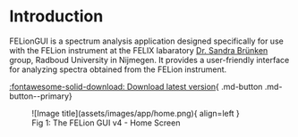 # Introduction

FELionGUI is a spectrum analysis application designed specifically for use with the FELion instrument at the FELIX labaratory [Dr. Sandra Brünken](https://www.bruenken.de/) group, Radboud University in Nijmegen.
It provides a user-friendly interface for analyzing spectra obtained from the FELion instrument.

[:fontawesome-solid-download: Download latest version](https://github.com/aravindhnivas/felion_gui_v4/releases/download/v4.0.8/felion_gui_v4_4.0.8_x64_en-US.msi.zip){ .md-button .md-button--primary}

<figure markdown>
  ![Image title](assets/images/app/home.png){ align=left }
  <figcaption>Fig 1: The FELion GUI v4 - Home Screen</figcaption>
</figure>
